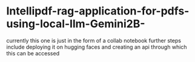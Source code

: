 # Intellipdf-rag-application-for-pdfs-using-local-llm-Gemini2B-
currently this one is just in the form of a collab notebook further steps include deploying it on hugging faces and creating an api through which this can be accessed 

